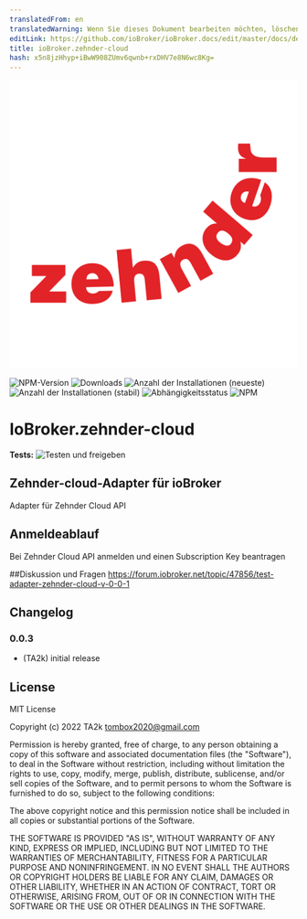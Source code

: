 ```yaml
---
translatedFrom: en
translatedWarning: Wenn Sie dieses Dokument bearbeiten möchten, löschen Sie bitte das Feld "translationsFrom". Andernfalls wird dieses Dokument automatisch erneut übersetzt
editLink: https://github.com/ioBroker/ioBroker.docs/edit/master/docs/de/adapterref/iobroker.zehnder-cloud/README.md
title: ioBroker.zehnder-cloud
hash: x5n8jzHhyp+iBwW908ZUmv6qwnb+rxDHV7e8N6wc8Kg=
---
```

![Logo](../../../en/adapterref/iobroker.zehnder-cloud/admin/zehnder-cloud.png)

![NPM-Version](https://img.shields.io/npm/v/iobroker.zehnder-cloud.svg)
![Downloads](https://img.shields.io/npm/dm/iobroker.zehnder-cloud.svg)
![Anzahl der Installationen (neueste)](https://iobroker.live/badges/zehnder-cloud-installed.svg)
![Anzahl der Installationen (stabil)](https://iobroker.live/badges/zehnder-cloud-stable.svg)
![Abhängigkeitsstatus](https://img.shields.io/david/TA2k/iobroker.zehnder-cloud.svg)
![NPM](https://nodei.co/npm/iobroker.zehnder-cloud.png?downloads=true)

# IoBroker.zehnder-cloud
**Tests:** ![Testen und freigeben](https://github.com/TA2k/ioBroker.zehnder-cloud/workflows/Test%20and%20Release/badge.svg)

## Zehnder-cloud-Adapter für ioBroker
Adapter für Zehnder Cloud API

## Anmeldeablauf
Bei Zehnder Cloud API anmelden und einen Subscription Key beantragen

##Diskussion und Fragen
<https://forum.iobroker.net/topic/47856/test-adapter-zehnder-cloud-v-0-0-1>

## Changelog

### 0.0.3

* (TA2k) initial release

## License

MIT License

Copyright (c) 2022 TA2k <tombox2020@gmail.com>

Permission is hereby granted, free of charge, to any person obtaining a copy
of this software and associated documentation files (the "Software"), to deal
in the Software without restriction, including without limitation the rights
to use, copy, modify, merge, publish, distribute, sublicense, and/or sell
copies of the Software, and to permit persons to whom the Software is
furnished to do so, subject to the following conditions:

The above copyright notice and this permission notice shall be included in all
copies or substantial portions of the Software.

THE SOFTWARE IS PROVIDED "AS IS", WITHOUT WARRANTY OF ANY KIND, EXPRESS OR
IMPLIED, INCLUDING BUT NOT LIMITED TO THE WARRANTIES OF MERCHANTABILITY,
FITNESS FOR A PARTICULAR PURPOSE AND NONINFRINGEMENT. IN NO EVENT SHALL THE
AUTHORS OR COPYRIGHT HOLDERS BE LIABLE FOR ANY CLAIM, DAMAGES OR OTHER
LIABILITY, WHETHER IN AN ACTION OF CONTRACT, TORT OR OTHERWISE, ARISING FROM,
OUT OF OR IN CONNECTION WITH THE SOFTWARE OR THE USE OR OTHER DEALINGS IN THE
SOFTWARE.